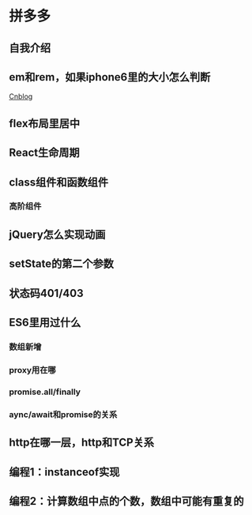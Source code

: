 # 拼多多  
## 自我介绍 
## em和rem，如果iphone6里的大小怎么判断  
[Cnblog](https://www.cnblogs.com/axl234/p/5664297.html)  
## flex布局里居中
## React生命周期  
## class组件和函数组件  
### 高阶组件  
## jQuery怎么实现动画  
## setState的第二个参数  
## 状态码401/403  
## ES6里用过什么  
### 数组新增  
### proxy用在哪  
### promise.all/finally  
### aync/await和promise的关系  
## http在哪一层，http和TCP关系  
## 编程1：instanceof实现  
## 编程2：计算数组中点的个数，数组中可能有重复的  
